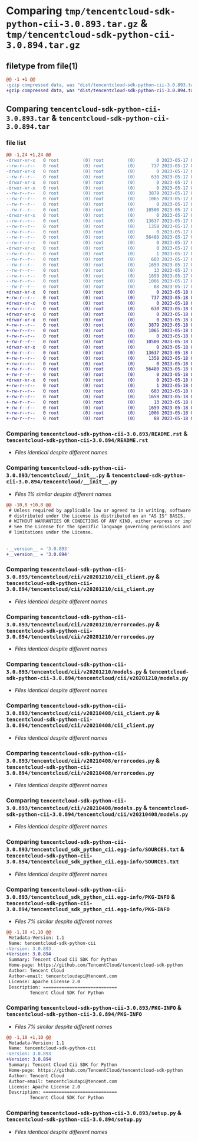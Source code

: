 # Comparing `tmp/tencentcloud-sdk-python-cii-3.0.893.tar.gz` & `tmp/tencentcloud-sdk-python-cii-3.0.894.tar.gz`

## filetype from file(1)

```diff
@@ -1 +1 @@
-gzip compressed data, was "dist/tencentcloud-sdk-python-cii-3.0.893.tar", last modified: Wed May 17 03:26:25 2023, max compression
+gzip compressed data, was "dist/tencentcloud-sdk-python-cii-3.0.894.tar", last modified: Thu May 18 00:20:44 2023, max compression
```

## Comparing `tencentcloud-sdk-python-cii-3.0.893.tar` & `tencentcloud-sdk-python-cii-3.0.894.tar`

### file list

```diff
@@ -1,24 +1,24 @@
-drwxr-xr-x   0 root         (0) root         (0)        0 2023-05-17 03:26:25.000000 tencentcloud-sdk-python-cii-3.0.893/
--rw-r--r--   0 root         (0) root         (0)      737 2023-05-17 03:26:25.000000 tencentcloud-sdk-python-cii-3.0.893/README.rst
-drwxr-xr-x   0 root         (0) root         (0)        0 2023-05-17 03:26:25.000000 tencentcloud-sdk-python-cii-3.0.893/tencentcloud/
--rw-r--r--   0 root         (0) root         (0)      630 2023-05-17 03:26:25.000000 tencentcloud-sdk-python-cii-3.0.893/tencentcloud/__init__.py
-drwxr-xr-x   0 root         (0) root         (0)        0 2023-05-17 03:26:25.000000 tencentcloud-sdk-python-cii-3.0.893/tencentcloud/cii/
-drwxr-xr-x   0 root         (0) root         (0)        0 2023-05-17 03:26:25.000000 tencentcloud-sdk-python-cii-3.0.893/tencentcloud/cii/v20201210/
--rw-r--r--   0 root         (0) root         (0)     3879 2023-05-17 03:26:25.000000 tencentcloud-sdk-python-cii-3.0.893/tencentcloud/cii/v20201210/cii_client.py
--rw-r--r--   0 root         (0) root         (0)     1065 2023-05-17 03:26:25.000000 tencentcloud-sdk-python-cii-3.0.893/tencentcloud/cii/v20201210/errorcodes.py
--rw-r--r--   0 root         (0) root         (0)        0 2023-05-17 03:26:25.000000 tencentcloud-sdk-python-cii-3.0.893/tencentcloud/cii/v20201210/__init__.py
--rw-r--r--   0 root         (0) root         (0)    10500 2023-05-17 03:26:25.000000 tencentcloud-sdk-python-cii-3.0.893/tencentcloud/cii/v20201210/models.py
-drwxr-xr-x   0 root         (0) root         (0)        0 2023-05-17 03:26:25.000000 tencentcloud-sdk-python-cii-3.0.893/tencentcloud/cii/v20210408/
--rw-r--r--   0 root         (0) root         (0)    13637 2023-05-17 03:26:25.000000 tencentcloud-sdk-python-cii-3.0.893/tencentcloud/cii/v20210408/cii_client.py
--rw-r--r--   0 root         (0) root         (0)     1358 2023-05-17 03:26:25.000000 tencentcloud-sdk-python-cii-3.0.893/tencentcloud/cii/v20210408/errorcodes.py
--rw-r--r--   0 root         (0) root         (0)        0 2023-05-17 03:26:25.000000 tencentcloud-sdk-python-cii-3.0.893/tencentcloud/cii/v20210408/__init__.py
--rw-r--r--   0 root         (0) root         (0)    56480 2023-05-17 03:26:25.000000 tencentcloud-sdk-python-cii-3.0.893/tencentcloud/cii/v20210408/models.py
--rw-r--r--   0 root         (0) root         (0)        0 2023-05-17 03:26:25.000000 tencentcloud-sdk-python-cii-3.0.893/tencentcloud/cii/__init__.py
-drwxr-xr-x   0 root         (0) root         (0)        0 2023-05-17 03:26:25.000000 tencentcloud-sdk-python-cii-3.0.893/tencentcloud_sdk_python_cii.egg-info/
--rw-r--r--   0 root         (0) root         (0)        1 2023-05-17 03:26:25.000000 tencentcloud-sdk-python-cii-3.0.893/tencentcloud_sdk_python_cii.egg-info/dependency_links.txt
--rw-r--r--   0 root         (0) root         (0)      603 2023-05-17 03:26:25.000000 tencentcloud-sdk-python-cii-3.0.893/tencentcloud_sdk_python_cii.egg-info/SOURCES.txt
--rw-r--r--   0 root         (0) root         (0)     1659 2023-05-17 03:26:25.000000 tencentcloud-sdk-python-cii-3.0.893/tencentcloud_sdk_python_cii.egg-info/PKG-INFO
--rw-r--r--   0 root         (0) root         (0)       13 2023-05-17 03:26:25.000000 tencentcloud-sdk-python-cii-3.0.893/tencentcloud_sdk_python_cii.egg-info/top_level.txt
--rw-r--r--   0 root         (0) root         (0)     1659 2023-05-17 03:26:25.000000 tencentcloud-sdk-python-cii-3.0.893/PKG-INFO
--rw-r--r--   0 root         (0) root         (0)     1006 2023-05-17 03:26:25.000000 tencentcloud-sdk-python-cii-3.0.893/setup.py
--rw-r--r--   0 root         (0) root         (0)       88 2023-05-17 03:26:25.000000 tencentcloud-sdk-python-cii-3.0.893/setup.cfg
+drwxr-xr-x   0 root         (0) root         (0)        0 2023-05-18 00:20:44.000000 tencentcloud-sdk-python-cii-3.0.894/
+-rw-r--r--   0 root         (0) root         (0)      737 2023-05-18 00:20:44.000000 tencentcloud-sdk-python-cii-3.0.894/README.rst
+drwxr-xr-x   0 root         (0) root         (0)        0 2023-05-18 00:20:44.000000 tencentcloud-sdk-python-cii-3.0.894/tencentcloud/
+-rw-r--r--   0 root         (0) root         (0)      630 2023-05-18 00:20:44.000000 tencentcloud-sdk-python-cii-3.0.894/tencentcloud/__init__.py
+drwxr-xr-x   0 root         (0) root         (0)        0 2023-05-18 00:20:44.000000 tencentcloud-sdk-python-cii-3.0.894/tencentcloud/cii/
+drwxr-xr-x   0 root         (0) root         (0)        0 2023-05-18 00:20:44.000000 tencentcloud-sdk-python-cii-3.0.894/tencentcloud/cii/v20201210/
+-rw-r--r--   0 root         (0) root         (0)     3879 2023-05-18 00:20:44.000000 tencentcloud-sdk-python-cii-3.0.894/tencentcloud/cii/v20201210/cii_client.py
+-rw-r--r--   0 root         (0) root         (0)     1065 2023-05-18 00:20:44.000000 tencentcloud-sdk-python-cii-3.0.894/tencentcloud/cii/v20201210/errorcodes.py
+-rw-r--r--   0 root         (0) root         (0)        0 2023-05-18 00:20:44.000000 tencentcloud-sdk-python-cii-3.0.894/tencentcloud/cii/v20201210/__init__.py
+-rw-r--r--   0 root         (0) root         (0)    10500 2023-05-18 00:20:44.000000 tencentcloud-sdk-python-cii-3.0.894/tencentcloud/cii/v20201210/models.py
+drwxr-xr-x   0 root         (0) root         (0)        0 2023-05-18 00:20:44.000000 tencentcloud-sdk-python-cii-3.0.894/tencentcloud/cii/v20210408/
+-rw-r--r--   0 root         (0) root         (0)    13637 2023-05-18 00:20:44.000000 tencentcloud-sdk-python-cii-3.0.894/tencentcloud/cii/v20210408/cii_client.py
+-rw-r--r--   0 root         (0) root         (0)     1358 2023-05-18 00:20:44.000000 tencentcloud-sdk-python-cii-3.0.894/tencentcloud/cii/v20210408/errorcodes.py
+-rw-r--r--   0 root         (0) root         (0)        0 2023-05-18 00:20:44.000000 tencentcloud-sdk-python-cii-3.0.894/tencentcloud/cii/v20210408/__init__.py
+-rw-r--r--   0 root         (0) root         (0)    56480 2023-05-18 00:20:44.000000 tencentcloud-sdk-python-cii-3.0.894/tencentcloud/cii/v20210408/models.py
+-rw-r--r--   0 root         (0) root         (0)        0 2023-05-18 00:20:44.000000 tencentcloud-sdk-python-cii-3.0.894/tencentcloud/cii/__init__.py
+drwxr-xr-x   0 root         (0) root         (0)        0 2023-05-18 00:20:44.000000 tencentcloud-sdk-python-cii-3.0.894/tencentcloud_sdk_python_cii.egg-info/
+-rw-r--r--   0 root         (0) root         (0)        1 2023-05-18 00:20:44.000000 tencentcloud-sdk-python-cii-3.0.894/tencentcloud_sdk_python_cii.egg-info/dependency_links.txt
+-rw-r--r--   0 root         (0) root         (0)      603 2023-05-18 00:20:44.000000 tencentcloud-sdk-python-cii-3.0.894/tencentcloud_sdk_python_cii.egg-info/SOURCES.txt
+-rw-r--r--   0 root         (0) root         (0)     1659 2023-05-18 00:20:44.000000 tencentcloud-sdk-python-cii-3.0.894/tencentcloud_sdk_python_cii.egg-info/PKG-INFO
+-rw-r--r--   0 root         (0) root         (0)       13 2023-05-18 00:20:44.000000 tencentcloud-sdk-python-cii-3.0.894/tencentcloud_sdk_python_cii.egg-info/top_level.txt
+-rw-r--r--   0 root         (0) root         (0)     1659 2023-05-18 00:20:44.000000 tencentcloud-sdk-python-cii-3.0.894/PKG-INFO
+-rw-r--r--   0 root         (0) root         (0)     1006 2023-05-18 00:20:44.000000 tencentcloud-sdk-python-cii-3.0.894/setup.py
+-rw-r--r--   0 root         (0) root         (0)       88 2023-05-18 00:20:44.000000 tencentcloud-sdk-python-cii-3.0.894/setup.cfg
```

### Comparing `tencentcloud-sdk-python-cii-3.0.893/README.rst` & `tencentcloud-sdk-python-cii-3.0.894/README.rst`

 * *Files identical despite different names*

### Comparing `tencentcloud-sdk-python-cii-3.0.893/tencentcloud/__init__.py` & `tencentcloud-sdk-python-cii-3.0.894/tencentcloud/__init__.py`

 * *Files 1% similar despite different names*

```diff
@@ -10,8 +10,8 @@
 # Unless required by applicable law or agreed to in writing, software
 # distributed under the License is distributed on an "AS IS" BASIS,
 # WITHOUT WARRANTIES OR CONDITIONS OF ANY KIND, either express or implied.
 # See the License for the specific language governing permissions and
 # limitations under the License.
 
 
-__version__ = '3.0.893'
+__version__ = '3.0.894'
```

### Comparing `tencentcloud-sdk-python-cii-3.0.893/tencentcloud/cii/v20201210/cii_client.py` & `tencentcloud-sdk-python-cii-3.0.894/tencentcloud/cii/v20201210/cii_client.py`

 * *Files identical despite different names*

### Comparing `tencentcloud-sdk-python-cii-3.0.893/tencentcloud/cii/v20201210/errorcodes.py` & `tencentcloud-sdk-python-cii-3.0.894/tencentcloud/cii/v20201210/errorcodes.py`

 * *Files identical despite different names*

### Comparing `tencentcloud-sdk-python-cii-3.0.893/tencentcloud/cii/v20201210/models.py` & `tencentcloud-sdk-python-cii-3.0.894/tencentcloud/cii/v20201210/models.py`

 * *Files identical despite different names*

### Comparing `tencentcloud-sdk-python-cii-3.0.893/tencentcloud/cii/v20210408/cii_client.py` & `tencentcloud-sdk-python-cii-3.0.894/tencentcloud/cii/v20210408/cii_client.py`

 * *Files identical despite different names*

### Comparing `tencentcloud-sdk-python-cii-3.0.893/tencentcloud/cii/v20210408/errorcodes.py` & `tencentcloud-sdk-python-cii-3.0.894/tencentcloud/cii/v20210408/errorcodes.py`

 * *Files identical despite different names*

### Comparing `tencentcloud-sdk-python-cii-3.0.893/tencentcloud/cii/v20210408/models.py` & `tencentcloud-sdk-python-cii-3.0.894/tencentcloud/cii/v20210408/models.py`

 * *Files identical despite different names*

### Comparing `tencentcloud-sdk-python-cii-3.0.893/tencentcloud_sdk_python_cii.egg-info/SOURCES.txt` & `tencentcloud-sdk-python-cii-3.0.894/tencentcloud_sdk_python_cii.egg-info/SOURCES.txt`

 * *Files identical despite different names*

### Comparing `tencentcloud-sdk-python-cii-3.0.893/tencentcloud_sdk_python_cii.egg-info/PKG-INFO` & `tencentcloud-sdk-python-cii-3.0.894/tencentcloud_sdk_python_cii.egg-info/PKG-INFO`

 * *Files 7% similar despite different names*

```diff
@@ -1,10 +1,10 @@
 Metadata-Version: 1.1
 Name: tencentcloud-sdk-python-cii
-Version: 3.0.893
+Version: 3.0.894
 Summary: Tencent Cloud Cii SDK for Python
 Home-page: https://github.com/TencentCloud/tencentcloud-sdk-python
 Author: Tencent Cloud
 Author-email: tencentcloudapi@tencent.com
 License: Apache License 2.0
 Description: ============================
         Tencent Cloud SDK for Python
```

### Comparing `tencentcloud-sdk-python-cii-3.0.893/PKG-INFO` & `tencentcloud-sdk-python-cii-3.0.894/PKG-INFO`

 * *Files 7% similar despite different names*

```diff
@@ -1,10 +1,10 @@
 Metadata-Version: 1.1
 Name: tencentcloud-sdk-python-cii
-Version: 3.0.893
+Version: 3.0.894
 Summary: Tencent Cloud Cii SDK for Python
 Home-page: https://github.com/TencentCloud/tencentcloud-sdk-python
 Author: Tencent Cloud
 Author-email: tencentcloudapi@tencent.com
 License: Apache License 2.0
 Description: ============================
         Tencent Cloud SDK for Python
```

### Comparing `tencentcloud-sdk-python-cii-3.0.893/setup.py` & `tencentcloud-sdk-python-cii-3.0.894/setup.py`

 * *Files identical despite different names*

